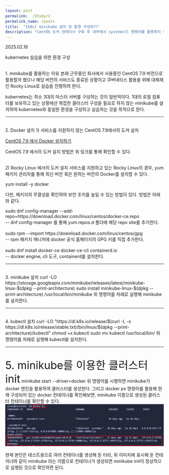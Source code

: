 ```yaml
---
layout: post
permalink:  /Study/2
permalink_name: /posts
title:  "[k8s] minikube 설치 및 환경 구성하기"
description: "CentOS 도커 컨테이너 구축 후 내부에서 systemctl 명령어를 활용하지 못하는 경우가 허다했다. 그럴 때마다 /sbin/init 과 --privileged=true 옵션을 활용하여 컨테이너 실행을 시켰는데, 이제 다른 방법을 알게 되어 게시한다."
---
```


<p class="date">2025.02.16</p>

<p class="caution">kubernetes 실습을 위한 환경 구성</p>
<br>
<span class="mini-title">1. minikube를 활용하는 이유</span>
본래 근무중인 회사에서 사용중인 CentOS 7.9 버전으로 활용할까 했으나
해당 버전의 서비스도 종료된 상황이고
쿠버네티스 활용을 위해 대체재인 Rocky Linux로 실습을 진행하려 한다.

kubernetes는 최소 3대의 마스터 서버를 구성하는 것이 일반적이다.
1대의 로컬 컴퓨터를 보유하고 있는 상황에선
복잡한 클러스터 구성을 필요로 하지 않는 minikube를 설치하여
kubernetes와 동일한 환경을 구성하고 실습하는 것을 목적으로 한다.
<hr>
<br>
<span class="mini-title">2. Docker 설치</span>
<span class="mini-caution">1) 서비스를 지원하지 않는 CentOS 7.9에서의 도커 설치</span>

<a href="/InBusiness/1.html#docker-install" target="_blank">CentOS 7.9 에서 Docker 설치하기</a>

CentOS 7.9 에서의 도커 설치 방법은 위 링크를 통해 확인할 수 있다.

<br>
<span class="mini-caution">2) Rocky Linux 에서의 도커 설치</span>
서비스를 지원하고 있는 Rocky Linux의 경우,
yum 패키지 관리자를 통해 최신 버전 혹은 원하는 버전의 Docker를 설치할 수 있다.

<span class="codes">yum install -y docker</span>

다만, 패키지의 무결성을 확인하여 보안 조치를 높일 수 있는 방법이 있다.
방법은 아래와 같다.

<div class="amplification">
sudo dnf config-manager --add-repo=https://download.docker.com/linux/centos/docker-ce.repo<br>
-- dnf config-manager 를 통해 yum.repos.d 폴더에 해당 repo site를 추가한다.<br>
<br>
sudo rpm --import https://download.docker.com/linux/centos/gpg<br>
-- rpm 패키지 매니저에 docker 공식 홈페이지의 GPG 키를 직접 추가한다.<br>
<br>
sudo dnf install docker-ce docker-ce-cli containerd.io<br>
-- docker engine, cli 도구, containerd를 설치한다.
</div>
<hr>
<br>
<span class="mini-title">3. minikube 설치</span>
<span class="codes">curl -LO https://storage.googleapis.com/minikube/releases/latest/minikube-linux-$(dpkg --print-architecture)</span>
<span class="codes">sudo install minikube-linux-$(dpkg --print-architecture) /usr/local/bin/minikube</span>
위 명령어를 차례로 실행해 minikube를 설치한다.
<hr>
<br>
<span class="mini-title">4. kubectl 설치</span>
<span class="codes">curl -LO "https://dl.k8s.io/release/$(curl -L -s https://dl.k8s.io/release/stable.txt)/bin/linux/$(dpkg --print-architecture)/kubectl"</span>
<span class="codes">chmod +x kubectl</span>
<span class="codes">sudo mv kubectl /usr/local/bin/</span>
위 명령어를 차례로 실행해 kubectl을 설치한다.
<hr>
<br>
<span class="mini-title" style="font-size:34px;">5. minikube를 이용한 클러스터 init</span>
<span class="codes">minikube start --driver=docker</span>
위 명령어를 시행하면 minikube가 docker 엔진을 활용하여 클러스터를 생성한다.
그리고 docker ps 명령어를 활용해 현재 구성되어 있는 docker 컨테이너를 확인해보면,
minikube 이름으로 생성된 클러스터 컨테이너를 확인할 수 있다.
<img class="image" src="/contents/imgs/study_2/1_.png">

현재 본인은 테스트용으로 여러 컨테이너를 생성해 둔 터라,
위 이미지에 표시해 둔 컨테이너와 같이 minikube 라는 이름으로 컨테이너가 생성되면
minikube init이 정상적으로 실행된 것으로 확인하면 된다.